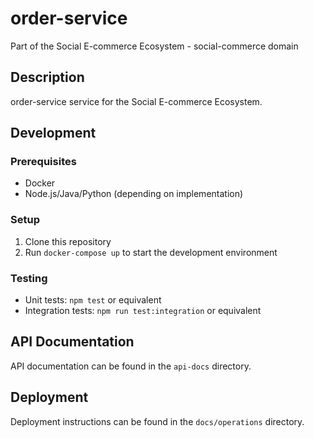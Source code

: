 # order-service

Part of the Social E-commerce Ecosystem - social-commerce domain

## Description

order-service service for the Social E-commerce Ecosystem.

## Development

### Prerequisites
- Docker
- Node.js/Java/Python (depending on implementation)

### Setup
1. Clone this repository
2. Run `docker-compose up` to start the development environment

### Testing
- Unit tests: `npm test` or equivalent
- Integration tests: `npm run test:integration` or equivalent

## API Documentation

API documentation can be found in the `api-docs` directory.

## Deployment

Deployment instructions can be found in the `docs/operations` directory.
